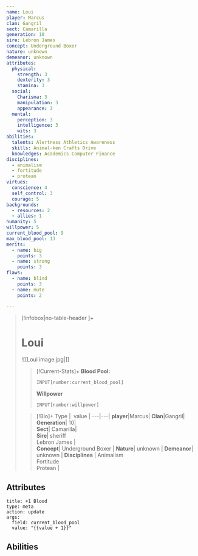 ```yaml
---
name: Loui
player: Marcus
clan: Gangril
sect: Camarilla
generation: 10
sire: Lebron James
concept: Underground Boxer
nature: unknown
demeanor: unknown
attributes:
  physical:
    strength: 3
    dexterity: 3
    stamina: 3
  social:
    Charisma: 3
    manipulation: 3
    appearance: 3
  mental:
    perception: 3
    intelligence: 3
    wits: 3
abilities:
  talents: Alertness Athletics Awareness
  skills: Animal-ken Crafts Drive
  knowledges: Academics Computer Finance
disciplines:
  - animalism
  - fortitude
  - protean
virtues:
  conscience: 4
  self_control: 3
  courage: 5
backgrounds:
  - resources: 2
  - allies: 1
humanity: 5
willpower: 5
current_blood_pool: 9
max_blood_pool: 13
merits:
  - name: big
    points: 3
  - name: strong
    points: 3
flaws:
  - name: blind
    points: 3
  - name: mute
    points: 2

---
```

>[!infobox|no-table-header ]+  
># Loui
>![[Loui image.jpg|]]
>
>>[!Current-Stats]+
>>**Blood Pool:** 
>>```meta-bind
>>INPUT[number:current_blood_pool]
>>```
>>
>>**Willpower**  
>>```meta-bind
>>INPUT[number:willpower]
>>```
>
>>[!Bio]+
>>Type |  value |
>> ---|---|
>>**player**|Marcus|
>>**Clan**|Gangril| 
>>**Generation**| 10|  
>>**Sect**| Camarilla|  
>>**Sire**| sheriff <br>Lebron James |  
>>**Concept**| Underground Boxer  |
>>**Nature**| unknown | 
>>**Demeanor**| unknown  |
>>**Disciplines** | Animalism<br>Fortitude<br>Protean |


## Attributes


```button
title: +1 Blood
type: meta
action: update
args:
  field: current_blood_pool
  value: "{{value + 1}}"
```

## Abilities
